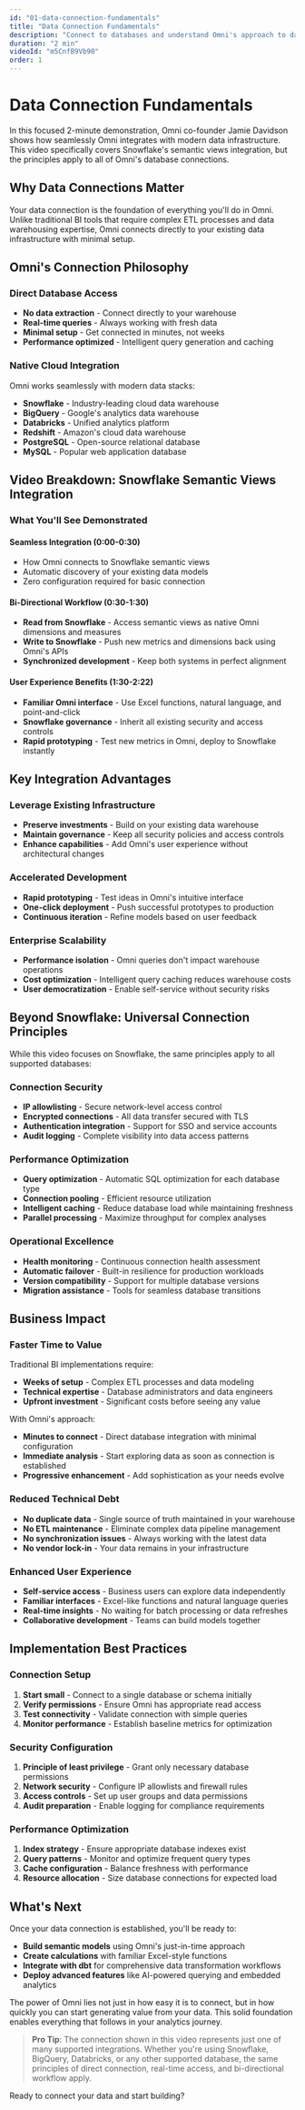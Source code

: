 ```yaml
---
id: "01-data-connection-fundamentals"
title: "Data Connection Fundamentals"
description: "Connect to databases and understand Omni's approach to data access"
duration: "2 min"
videoId: "m5CnfB9Vb90"
order: 1
---
```


# Data Connection Fundamentals

In this focused 2-minute demonstration, Omni co-founder Jamie Davidson shows how seamlessly Omni integrates with modern data infrastructure. This video specifically covers Snowflake's semantic views integration, but the principles apply to all of Omni's database connections.

## Why Data Connections Matter

Your data connection is the foundation of everything you'll do in Omni. Unlike traditional BI tools that require complex ETL processes and data warehousing expertise, Omni connects directly to your existing data infrastructure with minimal setup.

## Omni's Connection Philosophy

### **Direct Database Access**
- **No data extraction** - Connect directly to your warehouse
- **Real-time queries** - Always working with fresh data
- **Minimal setup** - Get connected in minutes, not weeks
- **Performance optimized** - Intelligent query generation and caching

### **Native Cloud Integration**
Omni works seamlessly with modern data stacks:
- **Snowflake** - Industry-leading cloud data warehouse
- **BigQuery** - Google's analytics data warehouse
- **Databricks** - Unified analytics platform
- **Redshift** - Amazon's cloud data warehouse
- **PostgreSQL** - Open-source relational database
- **MySQL** - Popular web application database

## Video Breakdown: Snowflake Semantic Views Integration

### **What You'll See Demonstrated**

#### **Seamless Integration (0:00-0:30)**
- How Omni connects to Snowflake semantic views
- Automatic discovery of your existing data models
- Zero configuration required for basic connection

#### **Bi-Directional Workflow (0:30-1:30)**
- **Read from Snowflake** - Access semantic views as native Omni dimensions and measures
- **Write to Snowflake** - Push new metrics and dimensions back using Omni's APIs
- **Synchronized development** - Keep both systems in perfect alignment

#### **User Experience Benefits (1:30-2:22)**
- **Familiar Omni interface** - Use Excel functions, natural language, and point-and-click
- **Snowflake governance** - Inherit all existing security and access controls
- **Rapid prototyping** - Test new metrics in Omni, deploy to Snowflake instantly

## Key Integration Advantages

### **Leverage Existing Infrastructure**
- **Preserve investments** - Build on your existing data warehouse
- **Maintain governance** - Keep all security policies and access controls
- **Enhance capabilities** - Add Omni's user experience without architectural changes

### **Accelerated Development**
- **Rapid prototyping** - Test ideas in Omni's intuitive interface
- **One-click deployment** - Push successful prototypes to production
- **Continuous iteration** - Refine models based on user feedback

### **Enterprise Scalability**
- **Performance isolation** - Omni queries don't impact warehouse operations
- **Cost optimization** - Intelligent query caching reduces warehouse costs
- **User democratization** - Enable self-service without security risks

## Beyond Snowflake: Universal Connection Principles

While this video focuses on Snowflake, the same principles apply to all supported databases:

### **Connection Security**
- **IP allowlisting** - Secure network-level access control
- **Encrypted connections** - All data transfer secured with TLS
- **Authentication integration** - Support for SSO and service accounts
- **Audit logging** - Complete visibility into data access patterns

### **Performance Optimization**
- **Query optimization** - Automatic SQL optimization for each database type
- **Connection pooling** - Efficient resource utilization
- **Intelligent caching** - Reduce database load while maintaining freshness
- **Parallel processing** - Maximize throughput for complex analyses

### **Operational Excellence**
- **Health monitoring** - Continuous connection health assessment
- **Automatic failover** - Built-in resilience for production workloads
- **Version compatibility** - Support for multiple database versions
- **Migration assistance** - Tools for seamless database transitions

## Business Impact

### **Faster Time to Value**
Traditional BI implementations require:
- **Weeks of setup** - Complex ETL processes and data modeling
- **Technical expertise** - Database administrators and data engineers
- **Upfront investment** - Significant costs before seeing any value

With Omni's approach:
- **Minutes to connect** - Direct database integration with minimal configuration
- **Immediate analysis** - Start exploring data as soon as connection is established
- **Progressive enhancement** - Add sophistication as your needs evolve

### **Reduced Technical Debt**
- **No duplicate data** - Single source of truth maintained in your warehouse
- **No ETL maintenance** - Eliminate complex data pipeline management
- **No synchronization issues** - Always working with the latest data
- **No vendor lock-in** - Your data remains in your infrastructure

### **Enhanced User Experience**
- **Self-service access** - Business users can explore data independently
- **Familiar interfaces** - Excel-like functions and natural language queries
- **Real-time insights** - No waiting for batch processing or data refreshes
- **Collaborative development** - Teams can build models together

## Implementation Best Practices

### **Connection Setup**
1. **Start small** - Connect to a single database or schema initially
2. **Verify permissions** - Ensure Omni has appropriate read access
3. **Test connectivity** - Validate connection with simple queries
4. **Monitor performance** - Establish baseline metrics for optimization

### **Security Configuration**
1. **Principle of least privilege** - Grant only necessary database permissions
2. **Network security** - Configure IP allowlists and firewall rules
3. **Access controls** - Set up user groups and data permissions
4. **Audit preparation** - Enable logging for compliance requirements

### **Performance Optimization**
1. **Index strategy** - Ensure appropriate database indexes exist
2. **Query patterns** - Monitor and optimize frequent query types
3. **Cache configuration** - Balance freshness with performance
4. **Resource allocation** - Size database connections for expected load

## What's Next

Once your data connection is established, you'll be ready to:
- **Build semantic models** using Omni's just-in-time approach
- **Create calculations** with familiar Excel-style functions
- **Integrate with dbt** for comprehensive data transformation workflows
- **Deploy advanced features** like AI-powered querying and embedded analytics

The power of Omni lies not just in how easy it is to connect, but in how quickly you can start generating value from your data. This solid foundation enables everything that follows in your analytics journey.

> **Pro Tip**: The connection shown in this video represents just one of many supported integrations. Whether you're using Snowflake, BigQuery, Databricks, or any other supported database, the same principles of direct connection, real-time access, and bi-directional workflow apply.

Ready to connect your data and start building? 